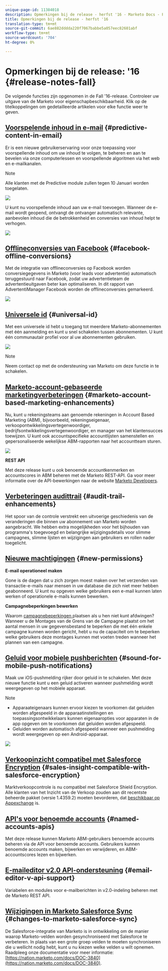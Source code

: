 ```yaml
---
unique-page-id: 11384018
description: Opmerkingen bij de release - herfst '16 - Marketo Docs - Productdocumentatie
title: Opmerkingen bij de release - herfst '16
translation-type: tm+mt
source-git-commit: 6ae882dddda220f7067babbe5a057eec82601abf
workflow-type: tm+mt
source-wordcount: '704'
ht-degree: 0%

---
```



# Opmerkingen bij de release: &#39;16 {#release-notes-fall}

De volgende functies zijn opgenomen in de Fall &#39;16-release. Controleer uw uitgave van de Marketo voor eigenschapbeschikbaarheid. Klik op de titelkoppelingen om gedetailleerde artikelen voor elke functie weer te geven.

## [Voorspelende inhoud in e-mail](https://docs.marketo.com/display/docs/predictive+content)  {#predictive-content-in-email}

Er is een nieuwe gebruikerservaring voor onze toepassing voor voorspellende inhoud om uw inhoud te volgen, te beheren en aan te bevelen via onze computerlessen en voorspellende algoritmen via het web en e-mailkanalen.

>[!NOTE]
>
>Alle klanten met de Predictive module zullen tegen 10 Januari worden toegelaten.

![](assets/shafe.png)

U kunt nu voorspellende inhoud aan uw e-mail toevoegen. Wanneer de e-mail wordt geopend, ontvangt de ontvanger automatisch relevante, aanbevolen inhoud die de betrokkenheid en conversies van inhoud helpt te verhogen.

![](assets/predictive.png)

## [Offlineconversies van Facebook](../../product-docs/demand-generation/facebook/understanding-facebook-offline-conversions.md)  {#facebook-offline-conversions}

Met de integratie van offlineconversies op Facebook worden conversiegegevens in Marketo (voor leads voor advertentie) automatisch teruggestuurd naar Facebook, zodat uw advertentieteam de advertentieuitgaven beter kan optimaliseren. In dit rapport van AdvertentiManager Facebook worden de offlineconversies gemarkeerd.

![](assets/facebook.png)

## [Universele id](../../product-docs/administration/settings/using-a-universal-id-for-subscription-login.md) {#universal-id}

Met een universele id hebt u toegang tot meerdere Marketo-abonnementen met één aanmelding en kunt u snel schakelen tussen abonnementen. U kunt één communautair profiel voor al uw abonnementen gebruiken.

![](assets/image2016-11-3-15-3a10-3a16.png)

>[!NOTE]
>
>Neem contact op met de ondersteuning van Marketo om deze functie in te schakelen.

## [Marketo-account-gebaseerde marketingverbeteringen](https://docs.marketo.com/pages/viewpage.action?pageid=11380718) {#marketo-account-based-marketing-enhancements}

Nu, kunt u rekeningsteams aan genoemde rekeningen in Account Based Marketing (ABM), bijvoorbeeld, rekeningseigenaar, verkoopontwikkelingsvertegenwoordiger, bedrijfsontwikkelingsvertegenwoordiger, en manager van het klantensucces toewijzen. U kunt ook accountspecifieke accountlijsten samenstellen en gepersonaliseerde wekelijkse ABM-rapporten naar het accountteam sturen.

![](assets/account-team-11-15-16.png)

**REST API**

Met deze release kunt u ook benoemde accountkenmerken en accountscores in ABM beheren met de Marketo REST-API. Ga voor meer informatie over de API-bewerkingen naar de website [Marketo Developers](https://developers.marketo.com/rest-api/lead-database/named-accounts).

## [Verbeteringen audittrail](../../product-docs/administration/audit-trail/change-details-in-audit-trail.md) {#audit-trail-enhancements}

Het spoor van de controle verstrekt een uitvoerige geschiedenis van de veranderingen die binnen uw abonnement van Marketo worden aangebracht. We hebben extra mogelijkheden voor het bijhouden van programma&#39;s toegevoegd en belangrijke wijzigingsdetails voor slimme campagnes, slimme lijsten en wijzigingen aan gebruikers en rollen nader toegelicht.

## [Nieuwe machtigingen](../../product-docs/administration/users-and-roles/managing-user-roles-and-permissions/descriptions-of-role-permissions.md) {#new-permissions}

**E-mail operationeel maken**

Gone is de dagen dat u zich zorgen moest maken over het verzenden van transactie-e-mails naar mensen in uw database die zich niet meer hebben geabonneerd. U kunt nu opgeven welke gebruikers een e-mail kunnen laten werken of operationele e-mails kunnen bewerken.

**Campagnebeperkingen bewerken**

Waarom [campagnebeperkingen ](https://docs.marketo.com/display/DOCS/Enable+Lead+Restrictions+for+Smart+Campaigns) plaatsen als u hen niet kunt afdwingen? Wanneer u de Montages van de Grens van de Campagne plaatst om het aantal mensen in uw gegevensbestand te beperken die met één enkele campagne kunnen worden gericht, hebt u nu de capaciteit om te beperken welke gebruikers deze montages kunnen met voeten treden wanneer het plannen van een campagne.

## [Geluid voor mobiele pushberichten](../../product-docs/mobile-marketing/push-notifications/configure-mobile-push-notification.md) {#sound-for-mobile-push-notifications}

Maak uw iOS-pushmelding rijker door geluid in te schakelen. Met deze nieuwe functie kunt u een geluid activeren wanneer pushmelding wordt weergegeven op het mobiele apparaat.

>[!NOTE]
>
>* Apparaateigenaars kunnen ervoor kiezen te voorkomen dat geluiden worden afgespeeld in de apparaatinstellingen en toepassingsontwikkelaars kunnen eigenaaropties voor apparaten in de app opgeven om te voorkomen dat geluiden worden afgespeeld.
>* Geluiden worden automatisch afgespeeld wanneer een pushmelding wordt weergegeven op een Android-apparaat.

>



![](assets/sound-for-push-notifications.png)

## [Verkoopinzicht compatibel met Salesforce Encryption](../../product-docs/marketo-sales-insight/msi-for-salesforce/installation/install-marketo-sales-insight-package-in-salesforce-appexchange.md) {#sales-insight-compatible-with-salesforce-encryption}

Marktverkoopcontrole is nu compatibel met Salesforce Shield Encryption. Alle klanten van het Inzicht van de Verkoop zouden aan dit recentste beheerde pakket (versie 1.4359.2) moeten bevorderen, dat [beschikbaar op Appexchange](https://appexchange.salesforce.com/listingDetail?listingId=a0N30000001SVZmEAO) is.

## [API&#39;s voor benoemde accounts](https://developers.marketo.com/rest-api/lead-database/named-accounts/) {#named-accounts-apis}

Met deze release kunnen Marketo ABM-gebruikers benoemde accounts beheren via de API voor benoemde accounts. Gebruikers kunnen benoemde accounts maken, bijwerken en verwijderen, en ABM-accountscores lezen en bijwerken.

## [E-maileditor v2.0 API-ondersteuning](https://developers.marketo.com/rest-api/assets/emails/) {#email-editor-v-api-support}

Variabelen en modules voor e-mailberichten in v2.0-indeling beheren met de Marketo REST API.

## [Wijzigingen in Marketo Salesforce Sync](https://nation.marketo.com/docs/DOC-3840) {#changes-to-marketo-salesforce-sync}

De Salesforce-integratie van Marketo is in ontwikkeling om de manier waarop Marketo-velden worden gesynchroniseerd met Salesforce te verbeteren. In plaats van een grote groep velden te moeten synchroniseren die u wellicht nodig hebt, kunt u nu kiezen welke velden u wilt opnemen. Raadpleeg onze documentatie voor meer informatie: [https://nation.marketo.com/docs/DOC-3840](https://nation.marketo.com/docs/DOC-3840).

